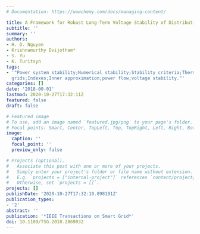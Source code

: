 ```yaml
---
# Documentation: https://wowchemy.com/docs/managing-content/

title: A Framework for Robust Long-Term Voltage Stability of Distribution Systems
subtitle: ''
summary: ''
authors:
- H. D. Nguyen
- Krishnamurthy Dvijotham*
- S. Yu
- K. Turitsyn
tags:
- '"Power system stability;Numerical stability;Stability criteria;Thermal stability;Smart
  grids;Indexes;Inner approximation;power flow;voltage stability."'
categories: []
date: '2018-00-01'
lastmod: 2020-10-27T17:32:11Z
featured: false
draft: false

# Featured image
# To use, add an image named `featured.jpg/png` to your page's folder.
# Focal points: Smart, Center, TopLeft, Top, TopRight, Left, Right, BottomLeft, Bottom, BottomRight.
image:
  caption: ''
  focal_point: ''
  preview_only: false

# Projects (optional).
#   Associate this post with one or more of your projects.
#   Simply enter your project's folder or file name without extension.
#   E.g. `projects = ["internal-project"]` references `content/project/deep-learning/index.md`.
#   Otherwise, set `projects = []`.
projects: []
publishDate: '2020-10-27T17:32:10.898191Z'
publication_types:
- '2'
abstract: ''
publication: '*IEEE Transactions on Smart Grid*'
doi: 10.1109/TSG.2018.2869032
---
```

